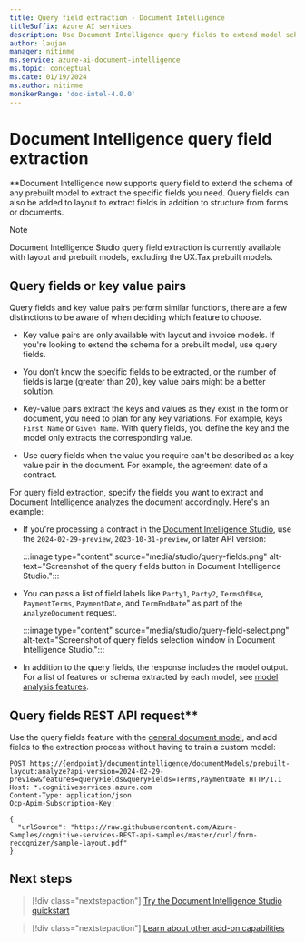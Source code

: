 ```yaml
---
title: Query field extraction - Document Intelligence 
titleSuffix: Azure AI services
description: Use Document Intelligence query fields to extend model schema.
author: laujan
manager: nitinme
ms.service: azure-ai-document-intelligence
ms.topic: conceptual
ms.date: 01/19/2024
ms.author: nitinme
monikerRange: 'doc-intel-4.0.0'
---
```


<!-- markdownlint-disable MD033 -->

# Document Intelligence query field extraction

**Document Intelligence now supports query field to extend the schema of any prebuilt model to extract the specific fields you need. Query fields can also be added to layout to extract fields in addition to structure from forms or documents.
> [!NOTE]
>
> Document Intelligence Studio query field extraction is currently available with layout and prebuilt models, excluding the UX.Tax prebuilt models.

## Query fields or key value pairs

Query fields and key value pairs perform similar functions, there are a few distinctions to be aware of when deciding which feature to choose.

* Key value pairs are only available with layout and invoice models. If you're looking to extend the schema for a prebuilt model, use query fields.

* You don't know the specific fields to be extracted, or the number of fields is large (greater than 20), key value pairs might be a better solution.

* Key-value pairs extract the keys and values as they exist in the form or document, you need to plan for any key variations. For example, keys `First Name` or `Given Name`. With query fields, you define the key and the model only extracts the corresponding value.

* Use query fields when the value you require can't be described as a key value pair in the document. For example, the agreement date of a contract. 

For query field extraction, specify the fields you want to extract and Document Intelligence analyzes the document accordingly. Here's an example:

* If you're processing a contract in the [Document Intelligence Studio](https://documentintelligence.ai.azure.com/studio/layout), use the `2024-02-29-preview`, `2023-10-31-preview`, or later API version:

    :::image type="content" source="media/studio/query-fields.png" alt-text="Screenshot of the query fields button in Document Intelligence Studio.":::

* You can pass a list of field labels like `Party1`, `Party2`, `TermsOfUse`, `PaymentTerms`, `PaymentDate`, and `TermEndDate`" as part of the `AnalyzeDocument` request.

   :::image type="content" source="media/studio/query-field-select.png" alt-text="Screenshot of query fields selection window in Document Intelligence Studio.":::

* In addition to the query fields, the response includes the model output. For a list of features or schema extracted by each model, see [model analysis features](concept-model-overview.md#model-analysis-features).


## Query fields REST API request**

Use the query fields feature with the [general document model](concept-general-document.md), and add fields to the extraction process without having to train a custom model:

```http
POST https://{endpoint}/documentintelligence/documentModels/prebuilt-layout:analyze?api-version=2024-02-29-preview&features=queryFields&queryFields=Terms,PaymentDate HTTP/1.1
Host: *.cognitiveservices.azure.com
Content-Type: application/json
Ocp-Apim-Subscription-Key:

{
  "urlSource": "https://raw.githubusercontent.com/Azure-Samples/cognitive-services-REST-api-samples/master/curl/form-recognizer/sample-layout.pdf"
}
``````

## Next steps

> [!div class="nextstepaction"]
> [Try the Document Intelligence Studio quickstart](./quickstarts/try-document-intelligence-studio.md)

> [!div class="nextstepaction"]
> [Learn about other add-on capabilities](concept-add-on-capabilities.md)
